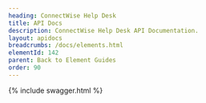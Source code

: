 ```yaml
---
heading: ConnectWise Help Desk
title: API Docs
description: ConnectWise Help Desk API Documentation.
layout: apidocs
breadcrumbs: /docs/elements.html
elementId: 142
parent: Back to Element Guides
order: 90
---
```


{% include swagger.html %}
